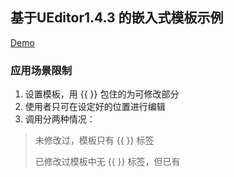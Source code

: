 ## 基于UEditor1.4.3 的嵌入式模板示例
[Demo](https://cason6810.github.io/replacementCharacter/replace_final.html)
### 应用场景限制
1. 设置模板，用 {{ }} 包住的为可修改部分
2. 使用者只可在设定好的位置进行编辑
3. 调用分两种情况：
> 未修改过，模板只有 {{ }} 标签
>
> 已修改过模板中无  {{ }} 标签，但已有 <script> 标签用来生成富文本实例

### vue版本
由于vue.js 是以数据驱动视图，需要注意2点

1. 执行顺序：
> 通过异步链（Promise）控制执行顺序，在DOM生成后再进行实例化。

2. 区别于jquery 版多个实例化方法，只实例化一个编辑器。
> 通过 ue.reset()；对编辑器进行重置，避免重复实例化时需将原实例进行销毁的过程。
> 配合vuex 在多层级调用时更灵活，组件加载完成，添加edit 标签后，需对vuex 中的数据进行一次初始赋值